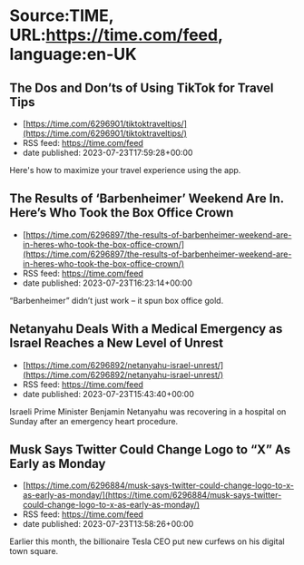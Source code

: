 # Source:TIME, URL:https://time.com/feed, language:en-UK

## The Dos and Don’ts of Using TikTok for Travel Tips
 - [https://time.com/6296901/tiktoktraveltips/](https://time.com/6296901/tiktoktraveltips/)
 - RSS feed: https://time.com/feed
 - date published: 2023-07-23T17:59:28+00:00

Here's how to maximize your travel experience using the app.

## The Results of ‘Barbenheimer’ Weekend Are In. Here’s Who Took the Box Office Crown
 - [https://time.com/6296897/the-results-of-barbenheimer-weekend-are-in-heres-who-took-the-box-office-crown/](https://time.com/6296897/the-results-of-barbenheimer-weekend-are-in-heres-who-took-the-box-office-crown/)
 - RSS feed: https://time.com/feed
 - date published: 2023-07-23T16:23:14+00:00

“Barbenheimer” didn’t just work – it spun box office gold.

## Netanyahu Deals With a Medical Emergency as Israel Reaches a New Level of Unrest
 - [https://time.com/6296892/netanyahu-israel-unrest/](https://time.com/6296892/netanyahu-israel-unrest/)
 - RSS feed: https://time.com/feed
 - date published: 2023-07-23T15:43:40+00:00

Israeli Prime Minister Benjamin Netanyahu was recovering in a hospital on Sunday after an emergency heart procedure.

## Musk Says Twitter Could Change Logo to “X”  As Early as Monday
 - [https://time.com/6296884/musk-says-twitter-could-change-logo-to-x-as-early-as-monday/](https://time.com/6296884/musk-says-twitter-could-change-logo-to-x-as-early-as-monday/)
 - RSS feed: https://time.com/feed
 - date published: 2023-07-23T13:58:26+00:00

Earlier this month, the billionaire Tesla CEO put new curfews on his digital town square.

